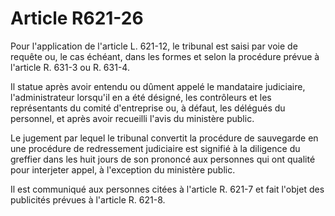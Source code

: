# Article R621-26

Pour l'application de l'article L. 621-12, le tribunal est saisi par voie de requête ou, le cas échéant, dans les formes et selon la procédure prévue à l'article R. 631-3 ou R. 631-4.

Il statue après avoir entendu ou dûment appelé le mandataire judiciaire, l'administrateur lorsqu'il en a été désigné, les contrôleurs et les représentants du comité d'entreprise ou, à défaut, les délégués du personnel, et après avoir recueilli l'avis du ministère public.

Le jugement par lequel le tribunal convertit la procédure de sauvegarde en une procédure de redressement judiciaire est signifié à la diligence du greffier dans les huit jours de son prononcé aux personnes qui ont qualité pour interjeter appel, à l'exception du ministère public.

Il est communiqué aux personnes citées à l'article R. 621-7 et fait l'objet des publicités prévues à l'article R. 621-8.
